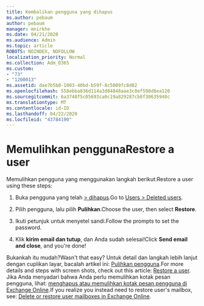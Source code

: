 ```yaml
---
title: Kembalikan pengguna yang dihapus
ms.author: pebaum
author: pebaum
manager: mnirkhe
ms.date: 04/21/2020
ms.audience: Admin
ms.topic: article
ROBOTS: NOINDEX, NOFOLLOW
localization_priority: Normal
ms.collection: Adm_O365
ms.custom:
- "73"
- "1200013"
ms.assetid: dae7b5b0-1003-40bd-b59f-8c5009fc8d82
ms.openlocfilehash: 558ebba836d114a3d04848aae3c0ef598d8ea120
ms.sourcegitcommit: 6a3748f5c05693ca0c19a829287cb8f30635940c
ms.translationtype: MT
ms.contentlocale: id-ID
ms.lasthandoff: 04/22/2020
ms.locfileid: "43784190"
---
```

# <a name="restore-a-user"></a><span data-ttu-id="c210b-102">Memulihkan pengguna</span><span class="sxs-lookup"><span data-stu-id="c210b-102">Restore a user</span></span>

<span data-ttu-id="c210b-103">Memulihkan pengguna yang menggunakan langkah berikut:</span><span class="sxs-lookup"><span data-stu-id="c210b-103">Restore a user using these steps:</span></span>
  
1. <span data-ttu-id="c210b-104">Buka pengguna yang telah [ \> dihapus](https://admin.microsoft.com/adminportal/home#/deletedusers).</span><span class="sxs-lookup"><span data-stu-id="c210b-104">Go to [Users \> Deleted users](https://admin.microsoft.com/adminportal/home#/deletedusers).</span></span>

2. <span data-ttu-id="c210b-105">Pilih pengguna, lalu pilih **Pulihkan**.</span><span class="sxs-lookup"><span data-stu-id="c210b-105">Choose the user, then select **Restore**.</span></span>

3. <span data-ttu-id="c210b-106">Ikuti petunjuk untuk menyetel sandi.</span><span class="sxs-lookup"><span data-stu-id="c210b-106">Follow the prompts to set the password.</span></span>

4. <span data-ttu-id="c210b-107">Klik **kirim email dan tutup**, dan Anda sudah selesai!</span><span class="sxs-lookup"><span data-stu-id="c210b-107">Click **Send email and close**, and you're done!</span></span>

<span data-ttu-id="c210b-108">Bukankah itu mudah?</span><span class="sxs-lookup"><span data-stu-id="c210b-108">Wasn't that easy?</span></span> <span data-ttu-id="c210b-109">Untuk detail dan langkah lebih lanjut dengan cuplikan layar, bacalah artikel ini: [Pulihkan pengguna](https://docs.microsoft.com/office365/admin/add-users/restore-user).</span><span class="sxs-lookup"><span data-stu-id="c210b-109">For more details and steps with screen shots, check out this article: [Restore a user](https://docs.microsoft.com/office365/admin/add-users/restore-user).</span></span> <span data-ttu-id="c210b-110">Jika Anda menyadari bahwa Anda perlu memulihkan kotak pesan pengguna, lihat: [menghapus atau memulihkan kotak pesan pengguna di Exchange Online](https://docs.microsoft.com/exchange/recipients-in-exchange-online/delete-or-restore-mailboxes).</span><span class="sxs-lookup"><span data-stu-id="c210b-110">If you realize you instead need to restore user's mailbox, see: [Delete or restore user mailboxes in Exchange Online](https://docs.microsoft.com/exchange/recipients-in-exchange-online/delete-or-restore-mailboxes).</span></span>
